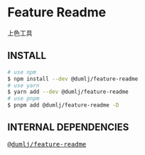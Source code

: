 <!-- This file is dynamically generated. please edit in __readme__ -->

# Feature Readme

上色工具

## INSTALL

```bash
# use npm
$ npm install --dev @dumlj/feature-readme
# use yarn
$ yarn add --dev @dumlj/feature-readme
# use pnpm
$ pnpm add @dumlj/feature-readme -D
```

## INTERNAL DEPENDENCIES

<pre style="font-family:monospace;"><a href="https://github.com/dumlj/dumlj-build/tree/main/@feature/feature-readme" target="_blank">@dumlj/feature-readme</a></pre>
